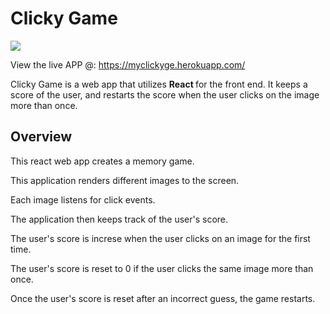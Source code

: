 # Clicky Game
<img src="https://image.ibb.co/i0DNee/lgclicky.png" />



View the live APP @: https://myclickyge.herokuapp.com/

Clicky Game is a web app that utilizes <strong> React </strong> for the front end. It keeps a score of the user, and restarts the score when the user clicks on the image more than once.

## Overview
This react web app creates a memory game. 

This application renders different images to the screen. 

Each image listens for click events.

The application then  keeps track of the user's score. 

The user's score is increse when the user clicks on an image for the first time. 

The user's score is reset to 0 if the user clicks the same image more than once.

Once the user's score is reset after an incorrect guess, the game restarts.
